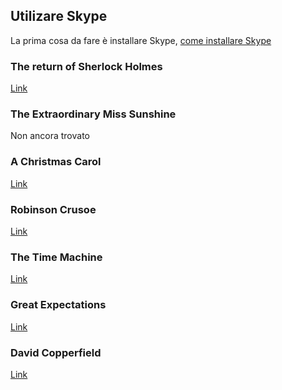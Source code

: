 ## Utilizare Skype

La prima cosa da fare è installare Skype, [come installare Skype](install.md)

### The return of Sherlock Holmes
[Link](https://standardebooks.org/ebooks/arthur-conan-doyle/the-return-of-sherlock-holmes)

### The Extraordinary Miss Sunshine
Non ancora trovato

### A Christmas Carol
[Link](https://standardebooks.org/ebooks/charles-dickens/a-christmas-carol)

### Robinson Crusoe
[Link](https://standardebooks.org/ebooks/daniel-defoe/the-life-and-adventures-of-robinson-crusoe)

### The Time Machine
[Link](https://standardebooks.org/ebooks/h-g-wells/the-time-machine)

### Great Expectations
[Link](https://standardebooks.org/ebooks/charles-dickens/great-expectations)

### David Copperfield
[Link](https://standardebooks.org/ebooks/charles-dickens/david-copperfield)

